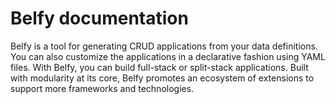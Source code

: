 # Belfy documentation

Belfy is a tool for generating CRUD applications from your data definitions. You can also customize the applications in a declarative fashion using YAML files. 
With Belfy, you can build full-stack or split-stack applications. Built with modularity at its core, Belfy promotes an ecosystem of extensions to support more frameworks and technologies.
